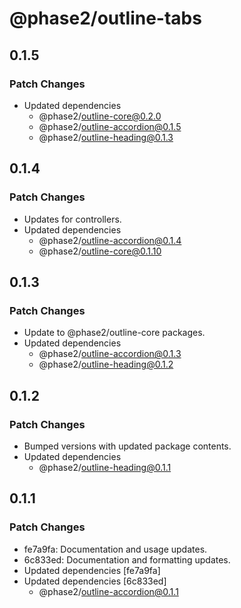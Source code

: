 # @phase2/outline-tabs

## 0.1.5

### Patch Changes

- Updated dependencies
  - @phase2/outline-core@0.2.0
  - @phase2/outline-accordion@0.1.5
  - @phase2/outline-heading@0.1.3

## 0.1.4

### Patch Changes

- Updates for controllers.
- Updated dependencies
  - @phase2/outline-accordion@0.1.4
  - @phase2/outline-core@0.1.10

## 0.1.3

### Patch Changes

- Update to @phase2/outline-core packages.
- Updated dependencies
  - @phase2/outline-accordion@0.1.3
  - @phase2/outline-heading@0.1.2

## 0.1.2

### Patch Changes

- Bumped versions with updated package contents.
- Updated dependencies
  - @phase2/outline-heading@0.1.1

## 0.1.1

### Patch Changes

- fe7a9fa: Documentation and usage updates.
- 6c833ed: Documentation and formatting updates.
- Updated dependencies [fe7a9fa]
- Updated dependencies [6c833ed]
  - @phase2/outline-accordion@0.1.1
